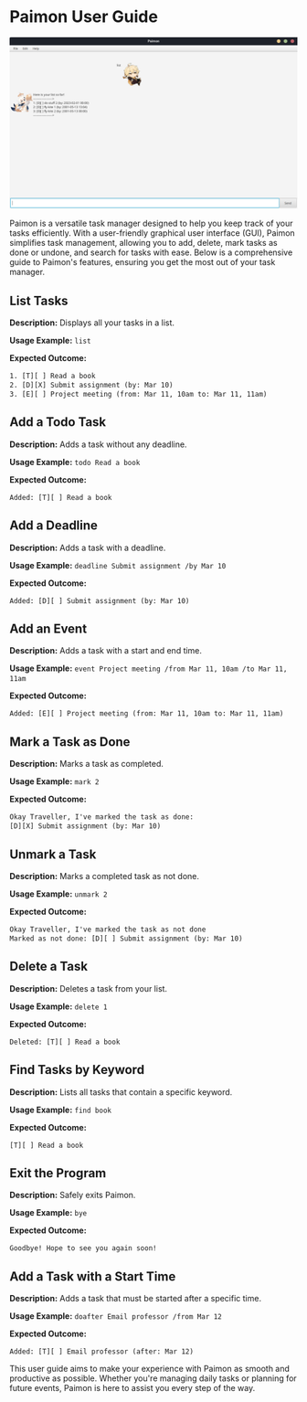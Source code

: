 # Paimon User Guide

![Paimon User Interface](Ui.png)

Paimon is a versatile task manager designed to help you keep track of your tasks efficiently. With a user-friendly graphical user interface (GUI), Paimon simplifies task management, allowing you to add, delete, mark tasks as done or undone, and search for tasks with ease. Below is a comprehensive guide to Paimon's features, ensuring you get the most out of your task manager.

## List Tasks

**Description:** Displays all your tasks in a list.

**Usage Example:** `list`

**Expected Outcome:**

    1. [T][ ] Read a book
    2. [D][X] Submit assignment (by: Mar 10)
    3. [E][ ] Project meeting (from: Mar 11, 10am to: Mar 11, 11am)

## Add a Todo Task

**Description:** Adds a task without any deadline.

**Usage Example:** `todo Read a book`

**Expected Outcome:**

    Added: [T][ ] Read a book

## Add a Deadline

**Description:** Adds a task with a deadline.

**Usage Example:** `deadline Submit assignment /by Mar 10`

**Expected Outcome:**

    Added: [D][ ] Submit assignment (by: Mar 10)

## Add an Event

**Description:** Adds a task with a start and end time.

**Usage Example:** `event Project meeting /from Mar 11, 10am /to Mar 11, 11am`

**Expected Outcome:**

    Added: [E][ ] Project meeting (from: Mar 11, 10am to: Mar 11, 11am)

## Mark a Task as Done

**Description:** Marks a task as completed.

**Usage Example:** `mark 2`

**Expected Outcome:**

    Okay Traveller, I've marked the task as done:
    [D][X] Submit assignment (by: Mar 10)

## Unmark a Task

**Description:** Marks a completed task as not done.

**Usage Example:** `unmark 2`

**Expected Outcome:**

    Okay Traveller, I've marked the task as not done
    Marked as not done: [D][ ] Submit assignment (by: Mar 10)


## Delete a Task

**Description:** Deletes a task from your list.

**Usage Example:** `delete 1`

**Expected Outcome:**

    Deleted: [T][ ] Read a book


## Find Tasks by Keyword

**Description:** Lists all tasks that contain a specific keyword.

**Usage Example:** `find book`

**Expected Outcome:**

    [T][ ] Read a book


## Exit the Program

**Description:** Safely exits Paimon.

**Usage Example:** `bye`

**Expected Outcome:**

    Goodbye! Hope to see you again soon!

## Add a Task with a Start Time

**Description:** Adds a task that must be started after a specific time.

**Usage Example:** `doafter Email professor /from Mar 12`

**Expected Outcome:**

    Added: [T][ ] Email professor (after: Mar 12)


This user guide aims to make your experience with Paimon as smooth and productive as possible. Whether you're managing daily tasks or planning for future events, Paimon is here to assist you every step of the way.
